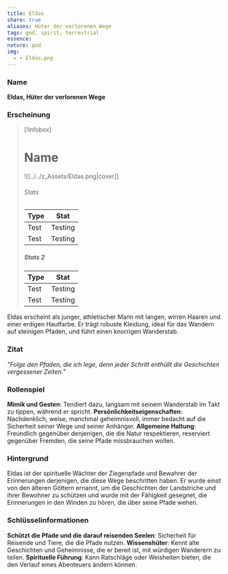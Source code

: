 ```yaml
---
title: Eldas
share: true
aliases: Hüter der verlorenen Wege
tags: god, spirit, terrestrial
essence: 
nature: god
img:
  - - Eldas.png
---
```


### Name

 **Eldas, Hüter der verlorenen Wege**

### Erscheinung 
> [!infobox]
> # Name
> ![[../../z_Assets/Eldas.png|cover]]
> ###### Stats
> | Type | Stat |
> | ---- | ---- |
> | Test | Testing |
> | Test | Testing |
> 
> ##### Stats 2
> | Type | Stat |
> | ---- | ---- |
> | Test | Testing |
> | Test | Testing |

Eldas erscheint als junger, athletischer Mann mit langen, wirren Haaren und einer erdigen Hautfarbe. Er trägt robuste Kleidung, ideal für das Wandern auf steinigen Pfaden, und führt einen knorrigen Wanderstab. 

### Zitat

*"Folge den Pfaden, die ich lege, denn jeder Schritt enthüllt die Geschichten vergessener Zeiten."*

### Rollenspiel

**Mimik und Gesten**: Tendiert dazu, langsam mit seinem Wanderstab im Takt zu tippen, während er spricht.
**Persönlichkeitseigenschaften**: Nachdenklich, weise, manchmal geheimnisvoll, immer bedacht auf die Sicherheit seiner Wege und seiner Anhänger.
**Allgemeine Haltung**: Freundlich gegenüber denjenigen, die die Natur respektieren, reserviert gegenüber Fremden, die seine Pfade missbrauchen wollen.

### Hintergrund

Eldas ist der spirituelle Wächter der Ziegenpfade und Bewahrer der Erinnerungen derjenigen, die diese Wege beschritten haben. Er wurde einst von den älteren Göttern ernannt, um die Geschichten der Landstriche und ihrer Bewohner zu schützen und wurde mit der Fähigkeit gesegnet, die Erinnerungen in den Winden zu hören, die über seine Pfade wehen.

### Schlüsselinformationen

**Schützt die Pfade und die darauf reisenden Seelen**: Sicherheit für Reisende und Tiere, die die Pfade nutzen.
**Wissenshüter**: Kennt alte Geschichten und Geheimnisse, die er bereit ist, mit würdigen Wanderern zu teilen.
**Spirituelle Führung**: Kann Ratschläge oder Weisheiten bieten, die den Verlauf eines Abenteuers ändern können.